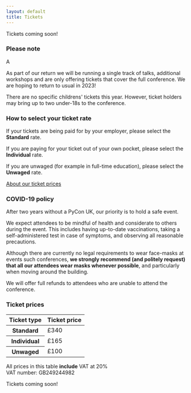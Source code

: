 ```yaml
---
layout: default
title: Tickets
---
```


<p>Tickets coming soon!</p>

<div class="box box_yellow">
  <h3>Please note</h3>A
  <p>As part of our return we will be running a single track of talks, additional workshops and are only offering tickets that cover the full conference. We are hoping to return to usual in 2023!</p>
  <p>There are no specific childrens' tickets this year. However, ticket holders may bring up to two under-18s to the conference.</p>
</div>

<div class="box box_blue">
  <h3>How to select your ticket rate</h3>
  <p>If your tickets are being paid for by your employer, please select the <strong>Standard</strong> rate.</p>
  <p>If you are paying for your ticket out of your own pocket, please select the <strong>Individual</strong> rate.</p>
  <p>If you are unwaged (for example in full-time education), please select the <strong>Unwaged</strong> rate.</p>
  <a href="/tickets/about-our-ticket-prices/">About our ticket prices</a>
</div>

<div class="box box_red">
  <h3>COVID-19 policy</h3>
  <p>After two years without a PyCon UK, our priority is to hold a safe event.</p>
  <p>We expect attendees to be mindful of health and considerate to others during the event. This includes having up-to-date vaccinations, taking a self-administered test in case of symptoms, and observing all reasonable precautions.</p>
  <p>Although there are currently no legal requirements to wear face-masks at events such conferences, <strong>we strongly recommend (and politely request) that all our attendees wear masks whenever possible</strong>, and particularly when moving around the building.</p>
  <p>We will offer full refunds to attendees who are unable to attend the conference.</p>
</div>

<div class="box box_yellow">
  <h3>Ticket prices</h3>
  <table class="table">
    <thead>
      <th scope="col">Ticket type</th>
      <th scope="col">Ticket price</th>
    </thead>
    <tbody>
      <tr>
        <th scope="row">Standard</th>
        <td>£340</td>
      </tr>
      <tr>
        <th scope="row">Individual</th>
        <td>£165</td>
      </tr>
      <tr>
        <th scope="row">Unwaged</th>
        <td>£100</td>
      </tr>
    </tbody>
  </table>

  <p>All prices in this table <strong>include</strong> VAT at 20%<br />
  VAT number: GB249244982</p>
</div>

<p>Tickets coming soon!</p>
